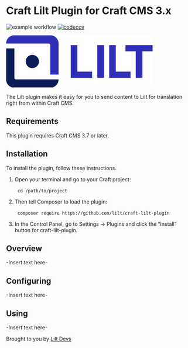 # Craft Lilt Plugin for Craft CMS 3.x

![example workflow](https://github.com/lilt/craft-lilt-plugin/actions/workflows/push.yml/badge.svg?branch=1.x)
[![codecov](https://codecov.io/gh/lilt/craft-lilt-plugin/branch/1.x/graph/badge.svg?token=29FN4ZTOI8)](https://codecov.io/gh/lilt/craft-lilt-plugin)

![Screenshot](resources/img/plugin-logo.webp)

The Lilt plugin makes it easy for you to send content to Lilt for translation right from within Craft CMS.

## Requirements

This plugin requires Craft CMS 3.7 or later.

## Installation

To install the plugin, follow these instructions.

1. Open your terminal and go to your Craft project:

        cd /path/to/project

2. Then tell Composer to load the plugin:

        composer require https://github.com/lilt/craft-lilt-plugin

3. In the Control Panel, go to Settings → Plugins and click the “Install” button for craft-lilt-plugin.

## Overview

-Insert text here-

## Configuring 

-Insert text here-

## Using 

-Insert text here-

Brought to you by [Lilt Devs](https://github.com/lilt)
